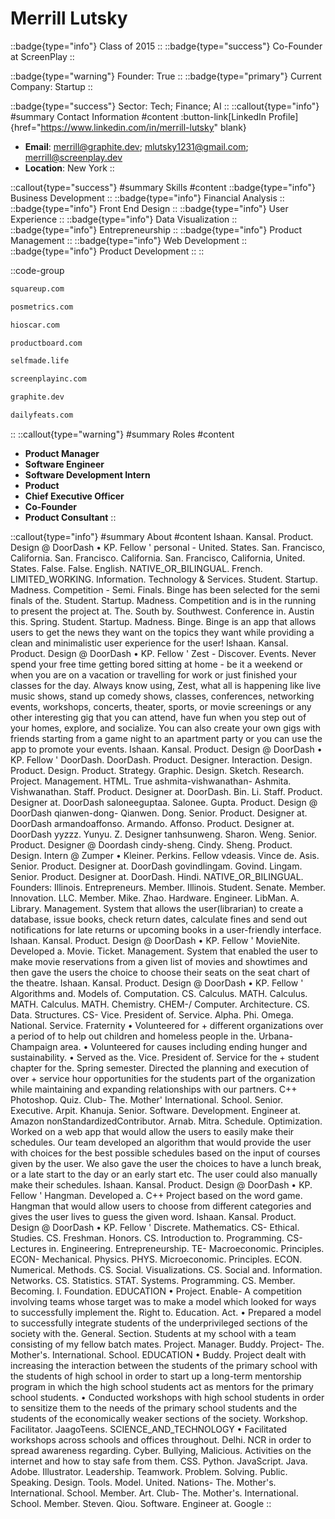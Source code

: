 # Merrill Lutsky
::badge{type="info"}
Class of 2015
::
::badge{type="success"}
Co-Founder at ScreenPlay
::

::badge{type="warning"}
Founder: True
::
::badge{type="primary"}
Current Company: Startup
::

::badge{type="success"}
Sector: Tech; Finance; AI
::
::callout{type="info"}
#summary
Contact Information
#content
:button-link[LinkedIn Profile]{href="https://www.linkedin.com/in/merrill-lutsky" blank}
- **Email**: merrill@graphite.dev; mlutsky1231@gmail.com; merrill@screenplay.dev
- **Location**: New York
::

::callout{type="success"}
#summary
Skills
#content
::badge{type="info"}
Business Development
::
::badge{type="info"}
Financial Analysis
::
::badge{type="info"}
Front End Design
::
::badge{type="info"}
User Experience
::
::badge{type="info"}
Data Visualization
::
::badge{type="info"}
Entrepreneurship
::
::badge{type="info"}
Product Management
::
::badge{type="info"}
Web Development
::
::badge{type="info"}
Product Development
::
::

::code-group
```bash [Square]
squareup.com
```
```bash [Posmetrics]
posmetrics.com
```
```bash [Oscar Health]
hioscar.com
```
```bash [Productboard]
productboard.com
```
```bash [Cosmopolitan Dynamic Results Catalyst]
selfmade.life
```
```bash [ScreenPlay]
screenplayinc.com
```
```bash [Graphite.dev]
graphite.dev
```
```bash [DailyFeats]
dailyfeats.com
```
::
::callout{type="warning"}
#summary
Roles
#content
- **Product Manager**
- **Software Engineer**
- **Software Development Intern**
- **Product**
- **Chief Executive Officer**
- **Co-Founder**
- **Product Consultant**
::

::callout{type="info"}
#summary
About
#content
Ishaan. Kansal. Product. Design @ DoorDash • KP. Fellow ' personal - United. States. San. Francisco, California. San. Francisco. California. San. Francisco, California, United. States. False. False. English. NATIVE_OR_BILINGUAL. French. LIMITED_WORKING. Information. Technology & Services. Student. Startup. Madness. Competition - Semi. Finals. Binge has been selected for the semi finals of the. Student. Startup. Madness. Competition and is in the running to present the project at. The. South by. Southwest. Conference in. Austin this. Spring. Student. Startup. Madness. Binge. Binge is an app that allows users to get the news they want on the topics they want while providing a clean and minimalistic user experience for the user! Ishaan. Kansal. Product. Design @ DoorDash • KP. Fellow ' Zest - Discover. Events. Never spend your free time getting bored sitting at home - be it a weekend or when you are on a vacation or travelling for work or just finished your classes for the day. Always know using, Zest, what all is happening like live music shows, stand up comedy shows, classes, conferences, networking events, workshops, concerts, theater, sports, or movie screenings or any other interesting gig that you can attend, have fun when you step out of your homes, explore, and socialize. You can also create your own gigs with friends starting from a game night to an apartment party or you can use the app to promote your events. Ishaan. Kansal. Product. Design @ DoorDash • KP. Fellow ' DoorDash. DoorDash. Product. Designer. Interaction. Design. Product. Design. Product. Strategy. Graphic. Design. Sketch. Research. Project. Management. HTML. True ashmita-vishwanathan- Ashmita. Vishwanathan. Staff. Product. Designer at. DoorDash. Bin. Li. Staff. Product. Designer at. DoorDash saloneeguptaa. Salonee. Gupta. Product. Design @ DoorDash qianwen-dong- Qianwen. Dong. Senior. Product. Designer at. DoorDash armandoaffonso. Armando. Affonso. Product. Designer at. DoorDash yyzzz. Yunyu. Z. Designer tanhsunweng. Sharon. Weng. Senior. Product. Designer @ Doordash cindy-sheng. Cindy. Sheng. Product. Design. Intern @ Zumper • Kleiner. Perkins. Fellow vdeasis. Vince de. Asis. Senior. Product. Designer at. DoorDash govindlingam. Govind. Lingam. Senior. Product. Designer at. DoorDash. Hindi. NATIVE_OR_BILINGUAL. Founders: Illinois. Entrepreneurs. Member. Illinois. Student. Senate. Member. Innovation. LLC. Member. Mike. Zhao. Hardware. Engineer. LibMan. A. Library. Management. System that allows the user(librarian) to create a database, issue books, check return dates, calculate fines and send out notifications for late returns or upcoming books in a user-friendly interface. Ishaan. Kansal. Product. Design @ DoorDash • KP. Fellow ' MovieNite. Developed a. Movie. Ticket. Management. System that enabled the user to make movie reservations from a given list of movies and showtimes and then gave the users the choice to choose their seats on the seat chart of the theatre. Ishaan. Kansal. Product. Design @ DoorDash • KP. Fellow ' Algorithms and. Models of. Computation. CS. Calculus. MATH. Calculus. MATH. Calculus. MATH. Chemistry. CHEM-/ Computer. Architecture. CS. Data. Structures. CS- Vice. President of. Service. Alpha. Phi. Omega. National. Service. Fraternity • Volunteered for + different organizations over a period of to help out children and homeless people in the. Urbana-Champaign area. • Volunteered for causes including ending hunger and sustainability. • Served as the. Vice. President of. Service for the + student chapter for the. Spring semester. Directed the planning and execution of over + service hour opportunities for the students part of the organization while maintaining and expanding relationships with our partners. C++ Photoshop. Quiz. Club- The. Mother' International. School. Senior. Executive. Arpit. Khanuja. Senior. Software. Development. Engineer at. Amazon nonStandardizedContributor. Arnab. Mitra. Schedule. Optimization. Worked on a web app that would allow the users to easily make their schedules. Our team developed an algorithm that would provide the user with choices for the best possible schedules based on the input of courses given by the user. We also gave the user the choices to have a lunch break, or a late start to the day or an early start etc. The user could also manually make their schedules. Ishaan. Kansal. Product. Design @ DoorDash • KP. Fellow ' Hangman. Developed a. C++ Project based on the word game. Hangman that would allow users to choose from different categories and gives the user lives to guess the given word. Ishaan. Kansal. Product. Design @ DoorDash • KP. Fellow ' Discrete. Mathematics. CS- Ethical. Studies. CS. Freshman. Honors. CS. Introduction to. Programming. CS- Lectures in. Engineering. Entrepreneurship. TE- Macroeconomic. Principles. ECON- Mechanical. Physics. PHYS. Microeconomic. Principles. ECON. Numerical. Methods. CS. Social. Visualizations. CS. Social and. Information. Networks. CS. Statistics. STAT. Systems. Programming. CS. Member. Becoming. I. Foundation. EDUCATION • Project. Enable- A competition involving teams whose target was to make a model which looked for ways to successfully implement the. Right to. Education. Act. • Prepared a model to successfully integrate students of the underprivileged sections of the society with the. General. Section. Students at my school with a team consisting of my fellow batch mates. Project. Manager. Buddy. Project- The. Mother's. International. School. EDUCATION • Buddy. Project dealt with increasing the interaction between the students of the primary school with the students of high school in order to start up a long-term mentorship program in which the high school students act as mentors for the primary school students. • Conducted workshops with high school students in order to sensitize them to the needs of the primary school students and the students of the economically weaker sections of the society. Workshop. Facilitator. JaagoTeens. SCIENCE_AND_TECHNOLOGY • Facilitated workshops across schools and offices throughout. Delhi. NCR in order to spread awareness regarding. Cyber. Bullying, Malicious. Activities on the internet and how to stay safe from them. CSS. Python. JavaScript. Java. Adobe. Illustrator. Leadership. Teamwork. Problem. Solving. Public. Speaking. Design. Tools. Model. United. Nations- The. Mother's. International. School. Member. Art. Club- The. Mother's. International. School. Member. Steven. Qiou. Software. Engineer at. Google
::
